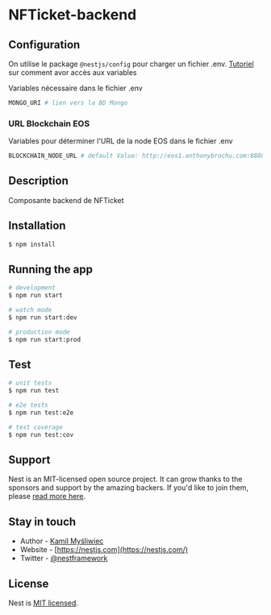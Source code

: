 
# NFTicket-backend

## Configuration

On utilise le package `@nestjs/config` pour charger un fichier .env. [Tutoriel](https://docs.nestjs.com/techniques/configuration) sur comment avor accès aux variables

Variables nécessaire dans le fichier .env
```bash
MONGO_URI # lien vers la BD Mongo
```

### URL Blockchain EOS

Variables pour déterminer l'URL de la node EOS dans le fichier .env
```bash
BLOCKCHAIN_NODE_URL # default Value: http://eos1.anthonybrochu.com:8888
```

## Description

Composante backend de NFTicket

## Installation

```bash
$ npm install
```

## Running the app

```bash
# development
$ npm run start

# watch mode
$ npm run start:dev

# production mode
$ npm run start:prod
```

## Test

```bash
# unit tests
$ npm run test

# e2e tests
$ npm run test:e2e

# test coverage
$ npm run test:cov
```


## Support

Nest is an MIT-licensed open source project. It can grow thanks to the sponsors and support by the amazing backers. If you'd like to join them, please [read more here](https://docs.nestjs.com/support).

## Stay in touch

- Author - [Kamil Myśliwiec](https://kamilmysliwiec.com)
- Website - [https://nestjs.com](https://nestjs.com/)
- Twitter - [@nestframework](https://twitter.com/nestframework)

## License

Nest is [MIT licensed](LICENSE).
